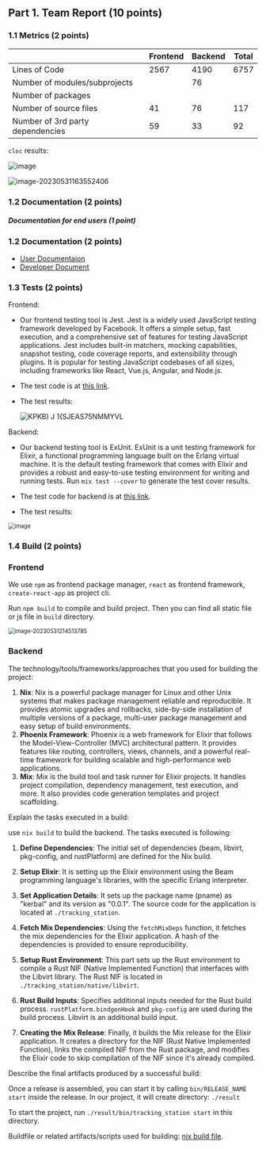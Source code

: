 ## Part 1. Team Report (10 points)



### 1.1 Metrics (2 points)

|                                  | Frontend | Backend | Total |
| -------------------------------- | -------- | ------- | ----- |
| Lines of Code                    | 2567     | 4190    | 6757  |
| Number of modules/subprojects    |          | 76      |       |
| Number of packages               |          |         |       |
| Number of source files           | 41       | 76      | 117   |
| Number of 3rd party dependencies | 59       | 33      | 92    |



 `cloc` results:

![image](https://github.com/VSEJGFB/Cnblogs-Theme-SimpleMemory/assets/29839623/535a9df4-42dd-484a-ae4f-a2cb64bcce44)

![image-20230531163552406](https://github.com/VSEJGFB/Cnblogs-Theme-SimpleMemory/assets/29839623/5cb39a5a-1f8f-4da5-ad30-c040ac5b1881)

### 1.2 Documentation (2 points)

##### Documentation for end users (1 point)

### 1.2 Documentation (2 points)

- [User Documentaion](https://hackmd.io/@TIeSBeo8T9WrQ35o6IQ6-Q/Bk5oA2EU2)
- [Developer Document](https://hackmd.io/@TIeSBeo8T9WrQ35o6IQ6-Q/B13FV6VI2)

### 1.3 Tests (2 points)

Frontend:

- Our frontend testing tool is Jest. Jest is a widely used JavaScript testing framework developed by Facebook. It offers a simple setup, fast execution, and a comprehensive set of features for testing JavaScript applications. Jest includes built-in matchers, mocking capabilities, snapshot testing, code coverage reports, and extensibility through plugins. It is popular for testing JavaScript codebases of all sizes, including frameworks like React, Vue.js, Angular, and Node.js.

- The test code is at [this link](https://github.com/sustech-cs304/team-project-111/tree/main/kerbal-dashboard/src/components/__tests__).

- The test results:

  ![KPKB) J 1{SJEAS75NMMYVL](https://github.com/VSEJGFB/Cnblogs-Theme-SimpleMemory/assets/29839623/2582bcfb-4910-45cf-93b7-68c3bb456d76)

Backend:

- Our backend testing tool is ExUnit. ExUnit is a unit testing framework for Elixir, a functional programming language built on the Erlang virtual machine. It is the default testing framework that comes with Elixir and provides a robust and easy-to-use testing environment for writing and running tests. Run `mix test --cover` to generate the test cover results.

- The test code for backend is at [this link](https://github.com/sustech-cs304/team-project-111/tree/main/kerbal-backend/test).

- The test results:

<img src="https://github.com/VSEJGFB/Cnblogs-Theme-SimpleMemory/assets/29839623/2ed04cc7-5b7c-4408-a182-98db1e18904c" alt="image" style="zoom:80%;" />

### 1.4 Build (2 points)

### Frontend

We use `npm` as frontend package manager, `react` as frontend framework, `create-react-app` as project cli.

Run `npm build` to compile and build project. Then you can find all static file or js file in `build` directory.

<img src="https://raw.githubusercontent.com/zephyrszwc/zephyrs-image/master/202305312145819.png" alt="image-20230531214513785" style="zoom:80%;" />

### Backend

The technology/tools/frameworks/approaches that you used for building the project:

1. **Nix**: Nix is a powerful package manager for Linux and other Unix systems that makes package management reliable and reproducible. It provides atomic upgrades and rollbacks, side-by-side installation of multiple versions of a package, multi-user package management and easy setup of build environments.
2. **Phoenix Framework**: Phoenix is a web framework for Elixir that follows the Model-View-Controller (MVC) architectural pattern. It provides features like routing, controllers, views, channels, and a powerful real-time framework for building scalable and high-performance web applications.
3. **Mix**: Mix is the build tool and task runner for Elixir projects. It handles project compilation, dependency management, test execution, and more. It also provides code generation templates and project scaffolding.



Explain the tasks executed in a build:

use `nix build` to build the backend. The tasks executed is following:

1. **Define Dependencies**: The initial set of dependencies (beam, libvirt, pkg-config, and rustPlatform) are defined for the Nix build.

2. **Setup Elixir**: It is setting up the Elixir environment using the Beam programming language's libraries, with the specific Erlang interpreter.

3. **Set Application Details**: It sets up the package name (pname) as "kerbal" and its version as "0.0.1". The source code for the application is located at `./tracking_station`.

4. **Fetch Mix Dependencies**: Using the `fetchMixDeps` function, it fetches the mix dependencies for the Elixir application. A hash of the dependencies is provided to ensure reproducibility.

5. **Setup Rust Environment**: This part sets up the Rust environment to compile a Rust NIF (Native Implemented Function) that interfaces with the Libvirt library. The Rust NIF is located in `./tracking_station/native/libvirt`.

6. **Rust Build Inputs**: Specifies additional inputs needed for the Rust build process. `rustPlatform.bindgenHook` and `pkg-config` are used during the build process. Libvirt is an additional build input.

7. **Creating the Mix Release**: Finally, it builds the Mix release for the Elixir application. It creates a directory for the NIF (Rust Native Implemented Function), links the compiled NIF from the Rust package, and modifies the Elixir code to skip compilation of the NIF since it's already compiled.

   

Describe the final artifacts produced by a successful build:

Once a release is assembled, you can start it by calling `bin/RELEASE_NAME start` inside the release. In our project, it will create directory: `./result`

To start the project, run `./result/bin/tracking_station start` in this directory.



Buildfile or related artifacts/scripts used for building: [nix build file](https://github.com/sustech-cs304/team-project-111/blob/main/package.nix).

